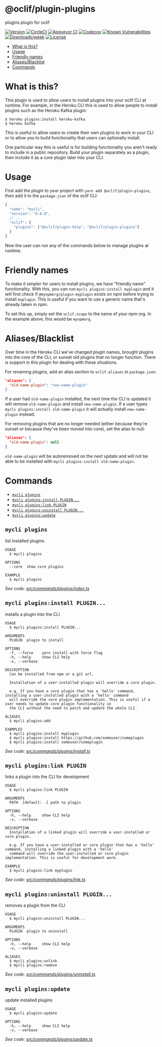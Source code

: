 @oclif/plugin-plugins
=====================

plugins plugin for oclif

[![Version](https://img.shields.io/npm/v/@oclif/plugin-plugins.svg)](https://npmjs.org/package/@oclif/plugin-plugins)
[![CircleCI](https://circleci.com/gh/oclif/plugin-plugins/tree/master.svg?style=shield)](https://circleci.com/gh/oclif/plugin-plugins/tree/master)
[![Appveyor CI](https://ci.appveyor.com/api/projects/status/github/oclif/plugin-plugins?branch=master&svg=true)](https://ci.appveyor.com/project/oclif/plugin-plugins/branch/master)
[![Codecov](https://codecov.io/gh/oclif/plugin-plugins/branch/master/graph/badge.svg)](https://codecov.io/gh/oclif/plugin-plugins)
[![Known Vulnerabilities](https://snyk.io/test/github/oclif/plugin-plugins/badge.svg)](https://snyk.io/test/github/oclif/plugin-plugins)
[![Downloads/week](https://img.shields.io/npm/dw/@oclif/plugin-plugins.svg)](https://npmjs.org/package/@oclif/plugin-plugins)
[![License](https://img.shields.io/npm/l/@oclif/plugin-plugins.svg)](https://github.com/oclif/plugin-plugins/blob/master/package.json)

<!-- toc -->
* [What is this?](#what-is-this)
* [Usage](#usage)
* [Friendly names](#friendly-names)
* [Aliases/Blacklist](#aliasesblacklist)
* [Commands](#commands)
<!-- tocstop -->

# What is this?

This plugin is used to allow users to install plugins into your oclif CLI at runtime. For example, in the Heroku CLI this is used to allow people to install plugins such as the Heroku Kafka plugin:

```sh-session
$ heroku plugins:install heroku-kafka
$ heroku kafka
```

This is useful to allow users to create their own plugins to work in your CLI or to allow you to build functionality that users can optionally install.

One particular way this is useful is for building functionality you aren't ready to include in a public repository. Build your plugin separately as a plugin, then include it as a core plugin later into your CLI.

# Usage

First add the plugin to your project with `yarn add @oclif/plugin-plugins`, then add it to the `package.json` of the oclif CLI:

```js
{
  "name": "mycli",
  "version": "0.0.0",
  // ...
  "oclif": {
    "plugins": ["@oclif/plugin-help", "@oclif/plugin-plugins"]
  }
}
```

Now the user can run any of the commands below to manage plugins at runtime.

# Friendly names

To make it simpler for users to install plugins, we have "friendly name" functionality. With this, you can run `mycli plugins:install myplugin` and it will first check if `@mynpmorg/plugin-myplugin` exists on npm before trying to install `myplugin`. This is useful if you want to use a generic name that's already taken in npm.

To set this up, simply set the `oclif.scope` to the name of your npm org. In the example above, this would be `mynpmorg`.

# Aliases/Blacklist

Over time in the Heroku CLI we've changed plugin names, brought plugins into the core of the CLI, or sunset old plugins that no longer function. There is support in this plugin for dealing with these situations.

For renaming plugins, add an alias section to `oclif.aliases` in `package.json`:

```json
"aliases": {
  "old-name-plugin": "new-name-plugin"
}
```

If a user had `old-name-plugin` installed, the next time the CLI is updated it will remove `old-name-plugin` and install `new-name-plugin`. If a user types `mycli plugins:install old-name-plugin` it will actually install `new-name-plugin` instead.

For removing plugins that are no longer needed (either because they're sunset or because they've been moved into core), set the alias to null:

```json
"aliases": {
  "old-name-plugin": null
}
```

`old-name-plugin` will be autoremoved on the next update and will not be able to be installed with `mycli plugins:install old-name-plugin`.

# Commands
<!-- commands -->
* [`mycli plugins`](#mycli-plugins)
* [`mycli plugins:install PLUGIN...`](#mycli-pluginsinstall-plugin)
* [`mycli plugins:link PLUGIN`](#mycli-pluginslink-plugin)
* [`mycli plugins:uninstall PLUGIN...`](#mycli-pluginsuninstall-plugin)
* [`mycli plugins:update`](#mycli-pluginsupdate)

## `mycli plugins`

list installed plugins

```
USAGE
  $ mycli plugins

OPTIONS
  --core  show core plugins

EXAMPLE
  $ mycli plugins
```

_See code: [src/commands/plugins/index.ts](https://github.com/oclif/plugin-plugins/blob/v1.7.9/src/commands/plugins/index.ts)_

## `mycli plugins:install PLUGIN...`

installs a plugin into the CLI

```
USAGE
  $ mycli plugins:install PLUGIN...

ARGUMENTS
  PLUGIN  plugin to install

OPTIONS
  -f, --force    yarn install with force flag
  -h, --help     show CLI help
  -v, --verbose

DESCRIPTION
  Can be installed from npm or a git url.

  Installation of a user-installed plugin will override a core plugin.

  e.g. If you have a core plugin that has a 'hello' command, installing a user-installed plugin with a 'hello' command 
  will override the core plugin implementation. This is useful if a user needs to update core plugin functionality in 
  the CLI without the need to patch and update the whole CLI.

ALIASES
  $ mycli plugins:add

EXAMPLES
  $ mycli plugins:install myplugin 
  $ mycli plugins:install https://github.com/someuser/someplugin
  $ mycli plugins:install someuser/someplugin
```

_See code: [src/commands/plugins/install.ts](https://github.com/oclif/plugin-plugins/blob/v1.7.9/src/commands/plugins/install.ts)_

## `mycli plugins:link PLUGIN`

links a plugin into the CLI for development

```
USAGE
  $ mycli plugins:link PLUGIN

ARGUMENTS
  PATH  [default: .] path to plugin

OPTIONS
  -h, --help     show CLI help
  -v, --verbose

DESCRIPTION
  Installation of a linked plugin will override a user-installed or core plugin.

  e.g. If you have a user-installed or core plugin that has a 'hello' command, installing a linked plugin with a 'hello' 
  command will override the user-installed or core plugin implementation. This is useful for development work.

EXAMPLE
  $ mycli plugins:link myplugin
```

_See code: [src/commands/plugins/link.ts](https://github.com/oclif/plugin-plugins/blob/v1.7.9/src/commands/plugins/link.ts)_

## `mycli plugins:uninstall PLUGIN...`

removes a plugin from the CLI

```
USAGE
  $ mycli plugins:uninstall PLUGIN...

ARGUMENTS
  PLUGIN  plugin to uninstall

OPTIONS
  -h, --help     show CLI help
  -v, --verbose

ALIASES
  $ mycli plugins:unlink
  $ mycli plugins:remove
```

_See code: [src/commands/plugins/uninstall.ts](https://github.com/oclif/plugin-plugins/blob/v1.7.9/src/commands/plugins/uninstall.ts)_

## `mycli plugins:update`

update installed plugins

```
USAGE
  $ mycli plugins:update

OPTIONS
  -h, --help     show CLI help
  -v, --verbose
```

_See code: [src/commands/plugins/update.ts](https://github.com/oclif/plugin-plugins/blob/v1.7.9/src/commands/plugins/update.ts)_
<!-- commandsstop -->

